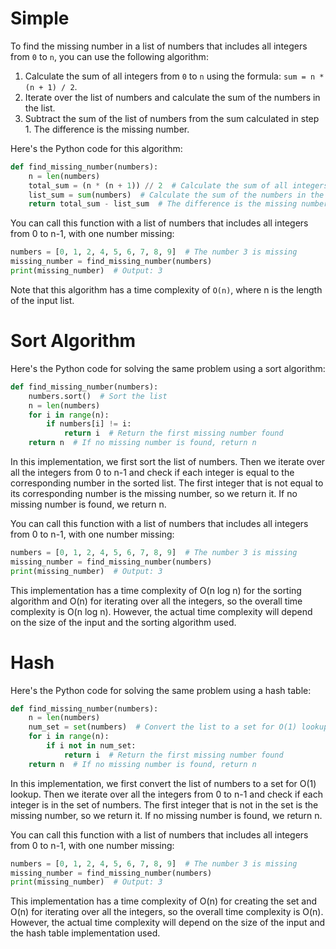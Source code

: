 # Simple

To find the missing number in a list of numbers that includes all integers from `0` to `n`, you can use the following algorithm:

 1. Calculate the sum of all integers from `0` to `n` using the formula: `sum = n * (n + 1) / 2`.
 1. Iterate over the list of numbers and calculate the sum of the numbers in the list.
 1. Subtract the sum of the list of numbers from the sum calculated in step 1. The difference is the missing number.

Here's the Python code for this algorithm:
```python
def find_missing_number(numbers):
    n = len(numbers)
    total_sum = (n * (n + 1)) // 2  # Calculate the sum of all integers from 0 to n
    list_sum = sum(numbers)  # Calculate the sum of the numbers in the list
    return total_sum - list_sum  # The difference is the missing number
```

You can call this function with a list of numbers that includes all integers from 0 to n-1, with one number missing:
```python
numbers = [0, 1, 2, 4, 5, 6, 7, 8, 9]  # The number 3 is missing
missing_number = find_missing_number(numbers)
print(missing_number)  # Output: 3
```

Note that this algorithm has a time complexity of `O(n)`, where n is the length of the input list.

# Sort Algorithm
Here's the Python code for solving the same problem using a sort algorithm:

```python
def find_missing_number(numbers):
    numbers.sort()  # Sort the list
    n = len(numbers)
    for i in range(n):
        if numbers[i] != i:
            return i  # Return the first missing number found
    return n  # If no missing number is found, return n
```
In this implementation, we first sort the list of numbers. Then we iterate over all the integers from 0 to n-1 and check if each integer is equal to the corresponding number in the sorted list. The first integer that is not equal to its corresponding number is the missing number, so we return it. If no missing number is found, we return n.

You can call this function with a list of numbers that includes all integers from 0 to n-1, with one number missing:
```python
numbers = [0, 1, 2, 4, 5, 6, 7, 8, 9]  # The number 3 is missing
missing_number = find_missing_number(numbers)
print(missing_number)  # Output: 3
```

This implementation has a time complexity of O(n log n) for the sorting algorithm and O(n) for iterating over all the integers, so the overall time complexity is O(n log n). However, the actual time complexity will depend on the size of the input and the sorting algorithm used.

# Hash

Here's the Python code for solving the same problem using a hash table:

```python
def find_missing_number(numbers):
    n = len(numbers)
    num_set = set(numbers)  # Convert the list to a set for O(1) lookup
    for i in range(n):
        if i not in num_set:
            return i  # Return the first missing number found
    return n  # If no missing number is found, return n
```

In this implementation, we first convert the list of numbers to a set for O(1) lookup. Then we iterate over all the integers from 0 to n-1 and check if each integer is in the set of numbers. The first integer that is not in the set is the missing number, so we return it. If no missing number is found, we return n.

You can call this function with a list of numbers that includes all integers from 0 to n-1, with one number missing:

```python
numbers = [0, 1, 2, 4, 5, 6, 7, 8, 9]  # The number 3 is missing
missing_number = find_missing_number(numbers)
print(missing_number)  # Output: 3
```

This implementation has a time complexity of O(n) for creating the set and O(n) for iterating over all the integers, so the overall time complexity is O(n). However, the actual time complexity will depend on the size of the input and the hash table implementation used.
